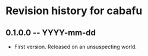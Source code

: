 # Revision history for cabafu

## 0.1.0.0 -- YYYY-mm-dd

* First version. Released on an unsuspecting world.
